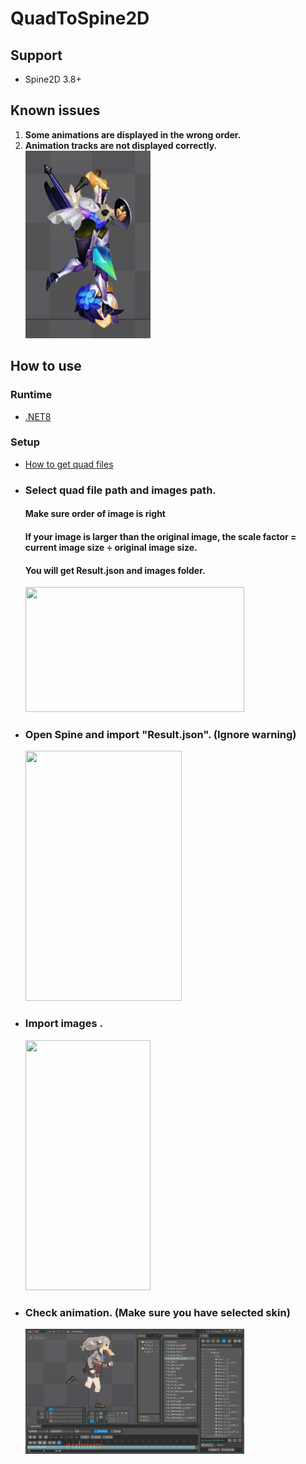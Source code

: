 # **QuadToSpine2D**

## Support

+ Spine2D 3.8+

## Known issues

1. **Some animations are displayed in the wrong order.**
2. **Animation tracks are not displayed correctly.**
   <img height="300" src="MD/5.png" width="200"/>
## **How to use**

### **Runtime**

* [.NET8](https://dotnet.microsoft.com/zh-cn/download)

### **Setup**

* [How to get quad files](https://github.com/rufaswan/Web2D_Games/blob/master/docs/psxtools-steps.adoc)

+ ### Select quad file path and images path.
  #### Make sure order of image is right
  #### If your image is larger than the original image, the scale factor = current image size ÷ original image size.
  #### You will get **Result.json** and **images** folder.
  <img height="200" src="MD/1.png" width="350"/>

+ ### Open Spine and import "Result.json". (Ignore warning)
  <img height="400" src="MD/2.png" width="250"/>

+ ### Import images .
  <img height="400" src="MD/3.png" width="200"/>

+ ### Check animation. (Make sure you have selected skin)
  <img height="200" src="MD/4.png" width="350"/>
